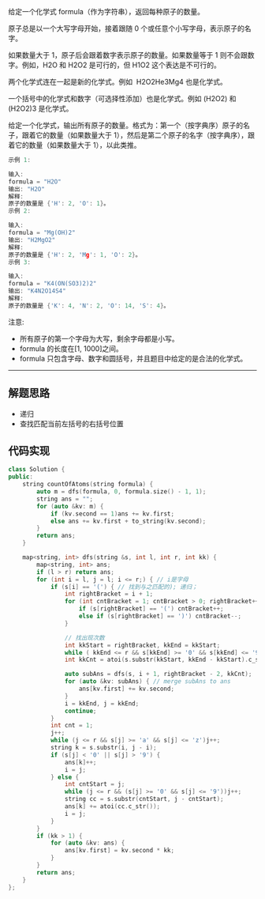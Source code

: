 给定一个化学式 formula（作为字符串），返回每种原子的数量。

原子总是以一个大写字母开始，接着跟随 0 个或任意个小写字母，表示原子的名字。

如果数量大于 1，原子后会跟着数字表示原子的数量。如果数量等于 1 则不会跟数字。例如，H2O 和 H2O2 是可行的，但 H1O2 这个表达是不可行的。

两个化学式连在一起是新的化学式。例如  H2O2He3Mg4 也是化学式。

一个括号中的化学式和数字（可选择性添加）也是化学式。例如 (H2O2) 和 (H2O2)3 是化学式。

给定一个化学式，输出所有原子的数量。格式为：第一个（按字典序）原子的名子，跟着它的数量（如果数量大于 1），然后是第二个原子的名字（按字典序），跟着它的数量（如果数量大于 1），以此类推。

```cpp
示例 1:

输入:
formula = "H2O"
输出: "H2O"
解释:
原子的数量是 {'H': 2, 'O': 1}。
示例 2:

输入:
formula = "Mg(OH)2"
输出: "H2MgO2"
解释:
原子的数量是 {'H': 2, 'Mg': 1, 'O': 2}。
示例 3:

输入:
formula = "K4(ON(SO3)2)2"
输出: "K4N2O14S4"
解释:
原子的数量是 {'K': 4, 'N': 2, 'O': 14, 'S': 4}。
```

注意:

- 所有原子的第一个字母为大写，剩余字母都是小写。
- formula 的长度在[1, 1000]之间。
- formula 只包含字母、数字和圆括号，并且题目中给定的是合法的化学式。

---

## 解题思路

- 递归
- 查找匹配当前左括号的右括号位置

## 代码实现

```cpp
class Solution {
public:
    string countOfAtoms(string formula) {
        auto m = dfs(formula, 0, formula.size() - 1, 1);
        string ans = "";
        for (auto &kv: m) {
            if (kv.second == 1)ans += kv.first;
            else ans += kv.first + to_string(kv.second);
        }
        return ans;
    }

    map<string, int> dfs(string &s, int l, int r, int kk) {
        map<string, int> ans;
        if (l > r) return ans;
        for (int i = l, j = l; i <= r;) { // i是字母
            if (s[i] == '(') { // 找到与之匹配的); 递归；
                int rightBracket = i + 1;
                for (int cntBracket = 1; cntBracket > 0; rightBracket++) { //
                    if (s[rightBracket] == '(') cntBracket++;
                    else if (s[rightBracket] == ')') cntBracket--;
                }

                // 找出现次数
                int kkStart = rightBracket, kkEnd = kkStart;
                while ( kkEnd <= r && s[kkEnd] >= '0' && s[kkEnd] <= '9')kkEnd++;
                int kkCnt = atoi(s.substr(kkStart, kkEnd - kkStart).c_str());

                auto subAns = dfs(s, i + 1, rightBracket - 2, kkCnt);
                for (auto &kv: subAns) { // merge subAns to ans
                    ans[kv.first] += kv.second;
                }
                i = kkEnd, j = kkEnd;
                continue;
            }
            int cnt = 1;
            j++;
            while (j <= r && s[j] >= 'a' && s[j] <= 'z')j++;
            string k = s.substr(i, j - i);
            if (s[j] < '0' || s[j] > '9') {
                ans[k]++;
                i = j;
            } else {
                int cntStart = j;
                while (j <= r && (s[j] >= '0' && s[j] <= '9'))j++;
                string cc = s.substr(cntStart, j - cntStart);
                ans[k] += atoi(cc.c_str());
                i = j;
            }
        }
        if (kk > 1) {
            for (auto &kv: ans) {
                ans[kv.first] = kv.second * kk;
            }
        }
        return ans;
    }
};
```
